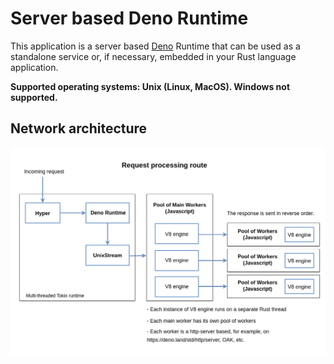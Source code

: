 # Server based Deno Runtime

This application is a server based [Deno](https://deno.land) Runtime that can be used as a standalone service or, if necessary, embedded in your Rust language application.

**Supported operating systems: Unix (Linux, MacOS). Windows not supported.**

## Network architecture

![Request processing route](https://github.com/eugenever/server-based-deno/blob/master/sbdeno.png?raw=true)
